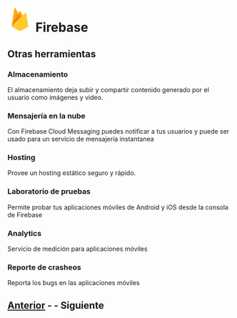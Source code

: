# ![Firebase logo](imgs/firebase.png) Firebase
## Otras herramientas
### Almacenamiento
El almacenamiento deja subir y compartir contenido generado por el usuario como imágenes y video.

### Mensajería en la nube
Con Firebase Cloud Messaging puedes notificar a tus usuarios y puede ser usado para un servicio de mensajería instantanea

### Hosting
Provee un hosting estático seguro y rápido.

### Laboratorio de pruebas
Permite probar tus aplicaciones móviles de Android y iOS desde la consola de Firebase

### Analytics
Servicio de medición para aplicaciones móviles

### Reporte de crasheos
Reporta los bugs en las aplicaciones móviles

## [Anterior](page3.md) - - Siguiente
